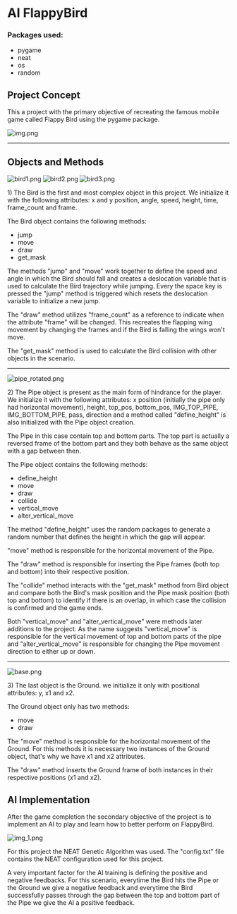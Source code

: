 # AI FlappyBird
 
### Packages used:
+ pygame
+ neat
+ os
+ random

## Project Concept
<p>This a project with the primary objective of recreating the famous mobile game called
Flappy Bird using the pygame package.</p>

![img.png](img.png)

<hr>

## Objects and Methods

![bird1.png](imgs%2Fbird1.png) ![bird2.png](imgs%2Fbird2.png) ![bird3.png](imgs%2Fbird3.png)

<p>1) The Bird is the first and most complex object in this project. We initialize it with
the following attributes: x and y position, angle, speed, height, time, frame_count and frame.</p>

<p>The Bird object contains the following methods:</p>

+ jump
+ move
+ draw
+ get_mask

<p>The methods "jump" and "move" work together to define the speed and angle in which the
Bird should fall and creates a deslocation variable that is used to calculate the Bird trajectory
while jumping. Every the space key is pressed the "jump" method is triggered which resets
the deslocation variable to initialize a new jump.</p>

<p>The "draw" method utilizes "frame_count" as a reference to indicate when the attribute
"frame" will be changed. This recreates the flapping wing movement by changing the frames
and if the Bird is falling the wings won't move.</p>

<p>The "get_mask" method is used to calculate the Bird collision with other objects in the
scenario.</p>

<hr>

![pipe_rotated.png](imgs%2Fpipe_rotated.png)

<p>2) The Pipe object is present as the main form of hindrance for the player. We initialize
it with the following attributes: x position (initially the pipe only had horizontal movement), height,
top_pos, bottom_pos, IMG_TOP_PIPE, IMG_BOTTOM_PIPE, pass, direction and a method called "define_height"
is also initialized with the Pipe object creation.</p>



<p>The Pipe in this case contain top and bottom parts. The top part is actually a reversed frame
of the bottom part and they both behave as the same object with a gap between then.</p>

<p>The Pipe object contains the following methods:</p>

+ define_height
+ move
+ draw
+ collide
+ vertical_move
+ alter_vertical_move

<p>The method "define_height" uses the random packages to generate a random number that defines
the height in which the gap will appear.</p>

<p>"move" method is responsible for the horizontal movement of the Pipe.</p>

<p>The "draw" method is responsible for inserting the Pipe frames (both top and bottom) 
into their respective position.</p>

<p>The "collide" method interacts with the "get_mask" method from Bird object and compare
both the Bird's mask position and the Pipe mask position (both top and bottom) to identify
if there is an overlap, in which case the collision is confirmed and the game ends.</p>

<p>Both "vertical_move" and "alter_vertical_move" were methods later additions to the project.
As the name suggests "vertical_move" is responsible for the vertical movement of top and bottom
parts of the pipe and "alter_vertical_move" is responsible for changing the Pipe movement
direction to either up or down.</p>

<hr>

![base.png](imgs%2Fbase.png)

<p>3) The last object is the Ground. we initialize it only with positional attributes: y,
x1 and x2.</p>

<p>The Ground object only has two methods:</p>

+ move
+ draw

<p>The "move" method is responsible for the horizontal movement of the Ground. For this 
methods it is necessary two instances of the Ground object, that's why we have x1 and x2
attributes.</p>

<p>The "draw" method inserts the Ground frame of both instances in their respective positions
(x1 and x2).</p>


## AI Implementation
<p>After the game completion the secondary objective of the project is to implement
an AI to play and learn how to better perform on FlappyBird.</p>

![img_1.png](img_1.png)

<p>For this project the NEAT Genetic Algorithm was used. The "config.txt" file contains the NEAT
configuration used for this project.</p>

<p>A very important factor for the AI training is defining the positive and negative feedbacks.
For this scenario, everytime the Bird hits the Pipe or the Ground we give a negative feedback
and everytime the Bird successfully passes through the gap between the top and bottom part of the Pipe
we give the AI a positive feedback.</p>

